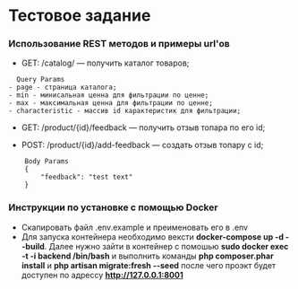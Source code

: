 # Тестовое задание

### Использование REST методов и примеры url'ов
- GET: /catalog/ — получить каталог товаров;
```
  Query Params
- page - страница каталога;
- min - минисальная ценна для фильтрации по ценне;
- max - максимальная ценна для фильтрации по ценне;
- characteristic - массив id карактеристик для фильтрации;
```

- GET: /product/{id}/feedback — получить отзыв топара по его id;

- POST: /product/{id}/add-feedback — создать отзыв топару с id;

```
    Body Params
    {
        "feedback": "test text"
    }
```

### Инструкции по установке c помощью Docker
* Скапировать файл .env.example и преименовать его в .env
* Для запуска контейнера необходимо вексти **docker-compose up -d --build**. Далее нужно зайти в контейнер с помошью **sudo docker exec -t -i backend /bin/bash**
и выполнить команды **php composer.phar install** и **php artisan migrate:fresh --seed** после чего проэкт будет доступен по адрессу **http://127.0.0.1:8001**


